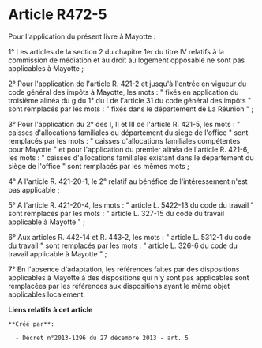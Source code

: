 # Article R472-5

Pour l'application du présent livre à Mayotte : 

1° Les articles de la section 2 du chapitre 1er du titre IV relatifs à la commission de médiation et au droit au logement
opposable ne sont pas applicables à Mayotte ; 

2° Pour l'application de l'article R. 421-2 et jusqu'à l'entrée en vigueur du code général des impôts à Mayotte, les mots : "
fixés en application du troisième alinéa du g du 1° du I de l'article 31 du code général des impôts  "   sont remplacés par
les mots : " fixés dans le département de La Réunion " ; 

3° Pour l'application du 2° des I, II et III de l'article R. 421-5, les mots : " caisses d'allocations familiales du
département du siège de l'office " sont remplacés par les mots : " caisses d'allocations familiales compétentes pour Mayotte
" et pour l'application du premier alinéa de l'article R. 421-6, les mots : " caisses d'allocations familiales existant dans
le département du siège de l'office " sont remplacés par les mêmes mots ; 

4° A l'article R. 421-20-1, le 2° relatif au bénéfice de l'intéressement n'est pas applicable ; 

5° A l'article R. 421-20-4, les mots : " article L. 5422-13 du code du travail " sont remplacés par les mots : " article L.
327-15 du code du travail applicable à Mayotte " ; 

6° Aux articles R. 442-14 et R. 443-2, les mots : " article L. 5312-1 du code du travail " sont remplacés par les mots : "
article L. 326-6 du code du travail applicable à Mayotte " ; 

7° En l'absence d'adaptation, les références faites par des dispositions applicables à Mayotte à des dispositions qui n'y
sont pas applicables sont remplacées par les références aux dispositions ayant le même objet applicables localement.

**Liens relatifs à cet article**

	**Créé par**:

	  - Décret n°2013-1296 du 27 décembre 2013 - art. 5
